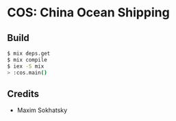 COS: China Ocean Shipping
=========================

Build
-----

```sh
$ mix deps.get
$ mix compile
$ iex -S mix
> :cos.main()
```

Credits
-------

* Maxim Sokhatsky
